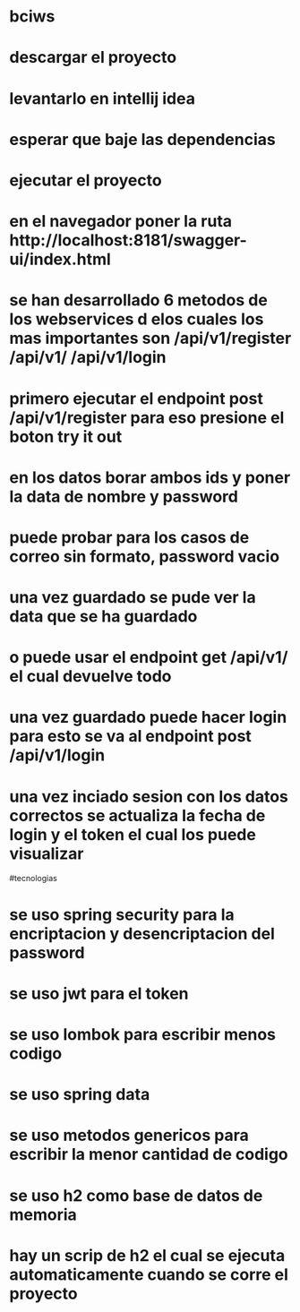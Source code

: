 # bciws

# descargar el proyecto
# levantarlo en intellij idea
# esperar que baje las dependencias
# ejecutar el proyecto
# en el navegador poner la ruta  http://localhost:8181/swagger-ui/index.html
# se han desarrollado 6 metodos de los webservices d elos cuales los mas importantes son /api/v1/register  /api/v1/   /api/v1/login
# primero ejecutar el endpoint post /api/v1/register para eso presione el boton try it out
# en los datos borar ambos ids y poner la data de nombre y password
# puede probar para los casos de correo sin formato, password vacio
# una vez guardado se pude ver la data que se ha guardado
# o puede usar el endpoint get /api/v1/ el cual devuelve todo
# una vez guardado puede hacer login para esto se va al endpoint post /api/v1/login
# una vez inciado sesion con los datos correctos se actualiza la fecha de login y el token el cual los puede visualizar


#tecnologias
# se uso spring security para la encriptacion y desencriptacion del password
# se uso jwt para el token
# se uso lombok para escribir menos codigo
# se uso spring data
# se uso metodos genericos para escribir la menor cantidad de codigo
# se uso h2 como base de datos de memoria
# hay un scrip de h2 el cual se ejecuta automaticamente cuando se corre el proyecto
